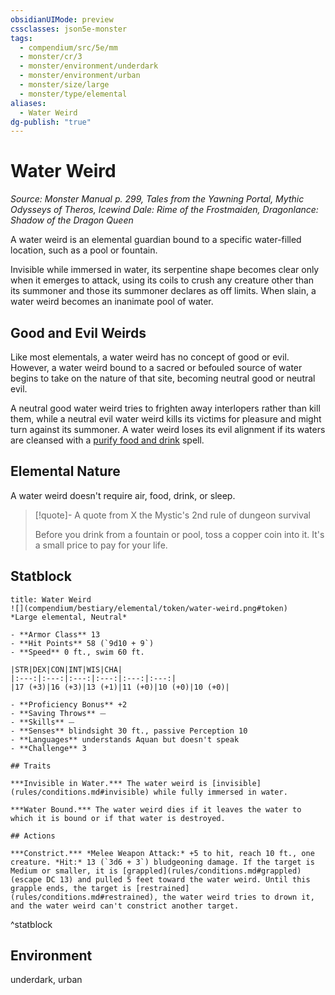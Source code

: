```yaml
---
obsidianUIMode: preview
cssclasses: json5e-monster
tags:
  - compendium/src/5e/mm
  - monster/cr/3
  - monster/environment/underdark
  - monster/environment/urban
  - monster/size/large
  - monster/type/elemental
aliases:
  - Water Weird
dg-publish: "true"
---
```

# Water Weird
*Source: Monster Manual p. 299, Tales from the Yawning Portal, Mythic Odysseys of Theros, Icewind Dale: Rime of the Frostmaiden, Dragonlance: Shadow of the Dragon Queen*  

A water weird is an elemental guardian bound to a specific water-filled location, such as a pool or fountain.

Invisible while immersed in water, its serpentine shape becomes clear only when it emerges to attack, using its coils to crush any creature other than its summoner and those its summoner declares as off limits. When slain, a water weird becomes an inanimate pool of water.

## Good and Evil Weirds

Like most elementals, a water weird has no concept of good or evil. However, a water weird bound to a sacred or befouled source of water begins to take on the nature of that site, becoming neutral good or neutral evil.

A neutral good water weird tries to frighten away interlopers rather than kill them, while a neutral evil water weird kills its victims for pleasure and might turn against its summoner. A water weird loses its evil alignment if its waters are cleansed with a [purify food and drink](compendium/spells/purify-food-and-drink.md) spell.

## Elemental Nature

A water weird doesn't require air, food, drink, or sleep.

> [!quote]- A quote from X the Mystic's 2nd rule of dungeon survival  
> 
> Before you drink from a fountain or pool, toss a copper coin into it. It's a small price to pay for your life.


## Statblock

```ad-statblock
title: Water Weird
![](compendium/bestiary/elemental/token/water-weird.png#token)
*Large elemental, Neutral*

- **Armor Class** 13 
- **Hit Points** 58 (`9d10 + 9`)
- **Speed** 0 ft., swim 60 ft.

|STR|DEX|CON|INT|WIS|CHA|
|:---:|:---:|:---:|:---:|:---:|:---:|
|17 (+3)|16 (+3)|13 (+1)|11 (+0)|10 (+0)|10 (+0)|

- **Proficiency Bonus** +2
- **Saving Throws** ⏤
- **Skills** ⏤
- **Senses** blindsight 30 ft., passive Perception 10
- **Languages** understands Aquan but doesn't speak
- **Challenge** 3

## Traits

***Invisible in Water.*** The water weird is [invisible](rules/conditions.md#invisible) while fully immersed in water.

***Water Bound.*** The water weird dies if it leaves the water to which it is bound or if that water is destroyed.

## Actions

***Constrict.*** *Melee Weapon Attack:* +5 to hit, reach 10 ft., one creature. *Hit:* 13 (`3d6 + 3`) bludgeoning damage. If the target is Medium or smaller, it is [grappled](rules/conditions.md#grappled) (escape DC 13) and pulled 5 feet toward the water weird. Until this grapple ends, the target is [restrained](rules/conditions.md#restrained), the water weird tries to drown it, and the water weird can't constrict another target.
```
^statblock

## Environment

underdark, urban